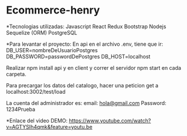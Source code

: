 # Ecommerce-henry

*Tecnologias utilizadas:
Javascript
React
Redux
Bootstrap
Nodejs
Sequelize (ORM)
PostgreSQL

*Para levantar el proyecto: 
En api en el archivo .env, tiene que ir:
DB_USER=nombreDeUsuarioPostgres
DB_PASSWORD=passwordDePostgres
DB_HOST=localhost

Realizar npm install api y en client y correr el servidor npm start en cada carpeta.

Para precargar los datos del catalogo, hacer una peticion get a localhost:3002/test/load

La cuenta del administrador es: email: hola@gmail.com Password: 1234Prueba

*Enlace del video DEMO:
https://www.youtube.com/watch?v=AGTYSIh4qmk&feature=youtu.be
